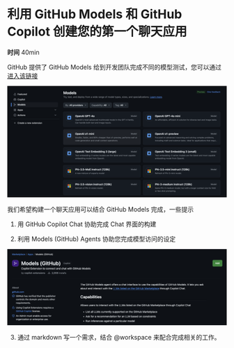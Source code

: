 # **利用 GitHub Models 和 GitHub Copilot 创建您的第一个聊天应用**

**时间** 40min

GitHub 提供了 GitHub Models 给到开发团队完成不同的模型测试，您可以通过[进入该链接](https://gh.io/models)

![models](../imgs/model01.png)

我们希望构建一个聊天应用可以结合 GitHub Models 完成，一些提示

1. 用 GitHub Copilot Chat 协助完成 Chat 界面的构建

2. 利用 Models (GitHub) Agents 协助您完成模型访问的设定


![models](../imgs/model02.png)

3. 通过 markdown 写一个需求，结合 @workspace 来配合完成相关的工作。